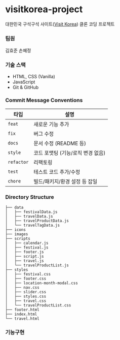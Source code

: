 # visitkorea-project
대한민국 구석구석 사이트([Visit Korea](https://korean.visitkorea.or.kr)) 클론 코딩 프로젝트

### 팀원
김효준 손혜정

### 기술 스택
- HTML, CSS (Vanilla)
- JavaScript
- Git & GitHub

### Commit Message Conventions

| 타입 | 설명 |
| --- | --- |
| `feat` | 새로운 기능 추가 |
| `fix` | 버그 수정 |
| `docs` | 문서 수정 (README 등) |
| `style` | 코드 포맷팅 (기능/로직 변경 없음) |
| `refactor` | 리팩토링 |
| `test` | 테스트 코드 추가/수정 |
| `chore` | 빌드/패키지/환경 설정 등 잡일 |

### Directory Structure

```
├── data
│   ├── festivalData.js
│   ├── travelData.js
│   ├── travelProductData.js
│   └── travelTagData.js
├── icons
├── images
├── scripts
│   ├── calendar.js
│   ├── festival.js
│   ├── footer.js
│   ├── script.js
│   ├── travel.js
│   └── travelProductList.js
├── styles
│   ├── festival.css
│   ├── footer.css
│   ├── location-month-modal.css
│   ├── nav.css
│   ├── slider.css
│   ├── styles.css
│   ├── travel.css
│   └── travelProductList.css
├── footer.html
├── index.html
└── travel.html
```


### 기능구현
